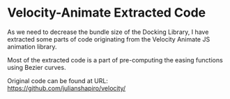 # Velocity-Animate Extracted Code

As we need to decrease the bundle size of the Docking Library, I have extracted some parts
of code originating from the Velocity Animate JS animation library.

Most of the extracted code is a part of pre-computing the easing functions using Bezier curves.

Original code can be found at URL: https://github.com/julianshapiro/velocity/

